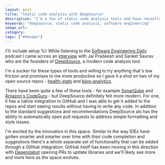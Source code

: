 ```yaml
---
layout: post
title: "Static code analysis with DeepSource"
description: "I'm a fan of static code analysis tools and have recently started using DeepSource on my open source repos."
keywords: "deepsource, static code analysis, software engineering"
image_url: 
category: 
tags: ["#devops"]
---
```

{% include setup %}
While listening to the [Software Engineering Daily](https://softwareengineeringdaily.com/) podcast I came across an [interview](https://softwareengineeringdaily.com/2020/11/09/deepsource-static-analysis-for-code-reviews-with-jai-pradeesh-and-sanket-saurav/) with Jai Pradeesh and Sanket Saurav who are the founders of [DeepSource](https://deepsource.io/), a modern code analysis tool.

I'm a sucker for these types of tools and willing to try anything that's low friction and promises to me more productive so I gave it a shot on two of my open source repos - [health-stats](https://github.com/dangoldin/health-stats/) and [blog-analytics](https://github.com/dangoldin/blog-analytics/).

There have been quite a few of these tools - for example [SonarQube](https://www.sonarqube.org/) and [Amazon's CodeGuru](https://aws.amazon.com/codeguru/) - but DeepSource definitely felt more modern. For one, it has a native integration to GitHub and I was able to get it added to the repos and start seeing results without having to write any code. In addition to the standard suggestions and recommendations DeepSource als has the ability to automatically open pull requests to address simple formatting and style issues.

I'm excited by the innovation in this space. Similar to the way IDEs have gotten smarter and smarter over time with their code completion and suggestions there's a whole separate set of functionality that can be added through a GitHub integration. GitHub itself has been moving in this direction with [Dependabot](https://github.com/dependabot) opening PRs to update libraries and we'll likely see more and more here as the space evolves.

